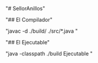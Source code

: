 "# SellorAnillos" 



"## El Compilador" 


"javac -d ./build/ ./src/*.java  " 


"## El Ejecutable" 


"java -classpath ./build Ejecutable  " 
